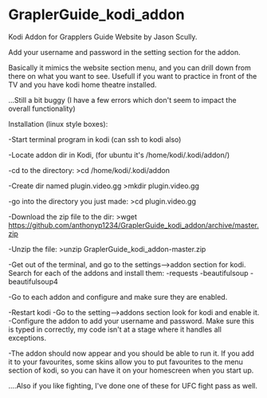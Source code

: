 # GraplerGuide_kodi_addon

Kodi Addon for Grapplers Guide Website by Jason Scully.

Add your username and password in the setting section for the addon.

Basically it mimics the website section menu, and you can drill down from there on what you want to see.
Usefull if you want to practice in front of the TV and you have kodi home theatre installed.

...Still a bit buggy (I have a few errors which don't seem to impact the overall functionality)

Installation (linux style boxes):

-Start terminal program in kodi (can ssh to kodi also)

-Locate addon dir in Kodi, (for ubuntu it's /home/kodi/.kodi/addon/)

-cd to the directory:
    >cd /home/kodi/.kodi/addon

-Create dir named plugin.video.gg
    >mkdir plugin.video.gg

-go into the directory you just made:
    >cd plugin.video.gg

-Download the zip file to the dir:
    >wget https://github.com/anthonyp1234/GraplerGuide_kodi_addon/archive/master.zip

-Unzip the file:
    >unzip GraplerGuide_kodi_addon-master.zip

-Get out of the terminal, and go to the settings-->addon section for kodi. Search for each of the addons and install them:
    -requests
    -beautifulsoup
    -beautifulsoup4

-Go to each addon and configure and make sure they are enabled.

-Restart kodi
-Go to the setting-->addons section look for kodi and enable it.
-Configure the addon to add your username and password. Make sure this is typed in correctly, my code isn't at a stage where it handles all exceptions.

-The addon should now appear and you should be able to run it. If you add it to your favourites, some skins allow you to put favourites to the menu section of kodi, so you can have it on your homescreen when you start up.

....Also if you like fighting, I've done one of these for UFC fight pass as well.



